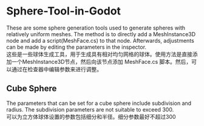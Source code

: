 # Sphere-Tool-in-Godot
These are some sphere generation tools used to generate spheres with relatively uniform meshes. The method is to directly add a MeshInstance3D node and add a script(MeshFace.cs) to that node. Afterwards, adjustments can be made by editing the parameters in the inspector.<br />
这些是一些球体生成工具，用于生成具有相对均匀网格的球体。使用方法是直接添加一个MeshInstance3D节点，然后向该节点添加 MeshFace.cs 脚本。然后，可以通过在检查器中编辑参数来进行调整。
## Cube Sphere
The parameters that can be set for a cube sphere include subdivision and radius. The subdivision parameters are not suitable to exceed 300.<br />
可以为立方体球体设置的参数包括细分和半径。细分参数最好不超过300
